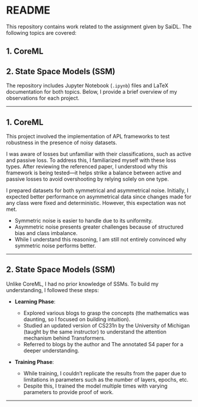 # README

This repository contains work related to the assignment given by SaiDL. The following topics are covered:

## 1. CoreML  
## 2. State Space Models (SSM)  

The repository includes Jupyter Notebook (`.ipynb`) files and LaTeX documentation for both topics. Below, I provide a brief overview of my observations for each project.

---

## **1. CoreML**

This project involved the implementation of APL frameworks to test robustness in the presence of noisy datasets.  

  I was aware of losses but unfamiliar with their classifications, such as active and passive loss. To address this, I familiarized myself with these loss types. After reviewing the referenced paper, I understood why this framework is being tested—it helps strike a balance between active and passive losses to avoid overshooting by relying solely on one type.

  I prepared datasets for both symmetrical and asymmetrical noise. Initially, I expected better performance on asymmetrical data since changes made for any class were fixed and deterministic. However, this expectation was not met.  
  - Symmetric noise is easier to handle due to its uniformity.
  - Asymmetric noise presents greater challenges because of structured bias and class imbalance.
  - While I understand this reasoning, I am still not entirely convinced why symmetric noise performs better.

---

## **2. State Space Models (SSM)**

Unlike CoreML, I had no prior knowledge of SSMs. To build my understanding, I followed these steps:

- **Learning Phase**:
  - Explored various blogs to grasp the concepts (the mathematics was daunting, so I focused on building intuition).
  - Studied an updated version of CS231n by the University of Michigan (taught by the same instructor) to understand the attention mechanism behind Transformers.
  - Referred to blogs by the author and The annotated S4 paper for a deeper understanding.

- **Training Phase**:
  - While training, I couldn’t replicate the results from the paper due to limitations in parameters such as the number of layers, epochs, etc.
  - Despite this, I trained the model multiple times with varying parameters to provide proof of work.

---

